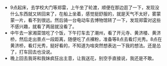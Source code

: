 + 9点起床，去学校大门等郑雷，上午坐了轮渡，顺便在那边逛了一下，发现没什么东西就又转回来了，在船上坐着，感觉挺舒服的，就是天气不太好，雾蒙蒙一片，看不到很远。然后骑一台电动车去博物馆转了一下，发现郑雷对这些不感兴趣，就看了两层就没看了。
+ 中午去一家湘菜馆吃了个饭，下午打车去了潮州，看了开元寺、黄济楼、黄济桥，然后走出景点一段距离，随便吃了点裸粉，准备等8点去看灯光秀。8点在黄济桥，看灯光秀，挺好看的，不知道为啥突然想表达一下我的想法。还是怂了，打车回去也没说。
+ 晚上回去我哥和我妹疯狂出主意，让我送花，别空手直接说，我还是不敢。